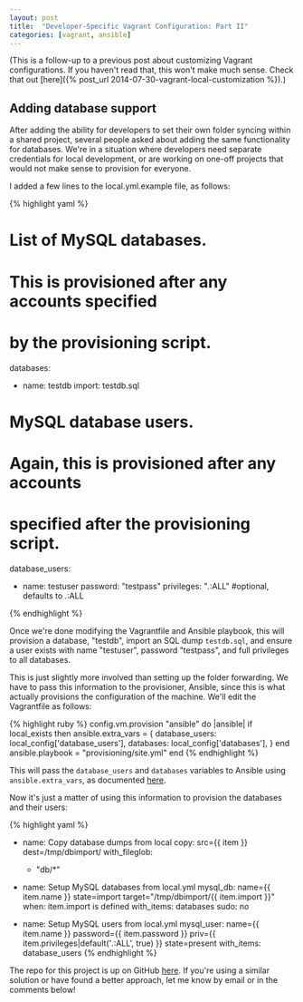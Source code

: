 ```yaml
---
layout: post
title:  "Developer-Specific Vagrant Configuration: Part II"
categories: [vagrant, ansible]
---
```


(This is a follow-up to a previous post about customizing Vagrant configurations. If you haven't read that, this won't
make much sense. Check that out [here]({% post_url 2014-07-30-vagrant-local-customization %}).)

## Adding database support

After adding the ability for developers to set their own folder syncing within a shared project, several people asked
about adding the same functionality for databases. We're in a situation where developers need separate credentials
for local development, or are working on one-off projects that would not make sense to provision for everyone.

I added a few lines to the local.yml.example file, as follows:

{% highlight yaml %}

# List of MySQL databases.
# This is provisioned after any accounts specified
# by the provisioning script.
databases:
  - name: testdb
    import: testdb.sql


# MySQL database users.
# Again, this is provisioned after any accounts
# specified after the provisioning script.
database_users:
  - name: testuser
    password: "testpass"
    privileges: "*.*:ALL" #optional, defaults to *.*:ALL


{% endhighlight %}

Once we're done modifying the Vagrantfile and Ansible playbook, this will provision a database, "testdb", import an SQL
dump `testdb.sql`, and ensure a user exists with name "testuser", password "testpass", and full privileges to all
databases.

This is just slightly more involved than setting up the folder forwarding. We have to pass this information to the
provisioner, Ansible, since this is what actually provisions the configuration of the machine. We'll edit
the Vagrantfile as follows:

{% highlight ruby %}
config.vm.provision "ansible" do |ansible|
    if local_exists then
        ansible.extra_vars = {
            database_users: local_config['database_users'],
            databases: local_config['databases'],
        }
    end
    ansible.playbook = "provisioning/site.yml"
end
{% endhighlight %}

This will pass the `database_users` and `databases` variables to Ansible using `ansible.extra_vars`, as documented
 [here](http://docs.vagrantup.com/v2/provisioning/ansible.html).

Now it's just a matter of using this information to provision the databases and their users:

{% highlight yaml %}
- name: Copy database dumps from local
  copy: src={{ item }} dest=/tmp/dbimport/
  with_fileglob:
  - "db/*"
- name: Setup MySQL databases from local.yml
  mysql_db: name={{ item.name }}
            state=import
            target="/tmp/dbimport/{{ item.import }}"
  when: item.import is defined
  with_items: databases
  sudo: no

- name: Setup MySQL users from local.yml
  mysql_user: name={{ item.name }}
              password={{ item.password }}
              priv={{ item.privileges|default('*.*:ALL', true) }}
              state=present
  with_items: database_users
{% endhighlight %}


The repo for this project is up on GitHub [here](https://github.com/chrishepner/my-lamp). If you're using a similar
solution or have found a better approach, let me know by email or in the comments below!